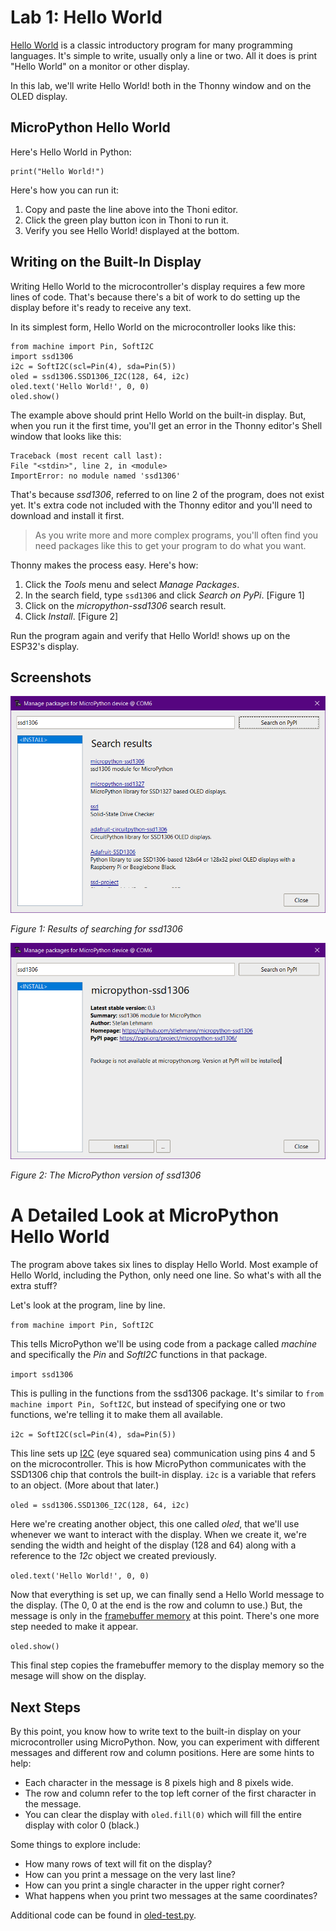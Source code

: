 # Lab 1: Hello World
[Hello World](https://en.wikipedia.org/wiki/%22Hello,_World!%22_program) is a classic introductory program for many programming languages. It's simple to write, usually only a line or two. All it does is print "Hello World" on a monitor or other display.

In this lab, we'll write Hello World! both in the Thonny window and on the OLED display.

## MicroPython Hello World
Here's Hello World in Python:

```
print("Hello World!")
```

Here's how you can run it:

1. Copy and paste the line above into the Thoni editor.
2. Click the green play button icon in Thoni to run it.
3. Verify you see Hello World! displayed at the bottom.

## Writing on the Built-In Display
Writing Hello World to the microcontroller's display requires a few more lines of code. That's because there's a bit of work to do setting up the display before it's ready to receive any text.

In its simplest form, Hello World on the microcontroller looks like this:

```
from machine import Pin, SoftI2C
import ssd1306
i2c = SoftI2C(scl=Pin(4), sda=Pin(5))
oled = ssd1306.SSD1306_I2C(128, 64, i2c)
oled.text('Hello World!', 0, 0)
oled.show()
```

The example above should print Hello World on the built-in display. But, when you run it the first time, you'll get an error in the Thonny editor's Shell window that looks like this:

```
Traceback (most recent call last):
File "<stdin>", line 2, in <module>
ImportError: no module named 'ssd1306'
```

That's because _ssd1306_, referred to on line 2 of the program, does not exist yet. It's extra code not included with the Thonny editor and you'll need to download and install it first.

> As you write more and more complex programs, you'll often find you need packages like this to get your program to do what you want.

Thonny makes the process easy. Here's how:
1. Click the _Tools_ menu and select _Manage Packages_.
2. In the search field, type `ssd1306` and click _Search on PyPi_. [Figure 1]
3. Click on the _micropython-ssd1306_ search result.
4. Click _Install_. [Figure 2]

Run the program again and verify that Hello World! shows up on the ESP32's display.

## Screenshots

![Search Results](screenshots/ssd1306-package.png)

_Figure 1: Results of searching for ssd1306_

![MicroPPython ssd1306](screenshots/ssd1306-micropython.png)

_Figure 2: The MicroPython version of ssd1306_

# A Detailed Look at MicroPython Hello World
The program above takes six lines to display Hello World. Most example of Hello World, including the Python, only need one line. So what's with all the extra stuff?

Let's look at the program, line by line.

`from machine import Pin, SoftI2C`

This tells MicroPython we'll be using code from a package called _machine_ and specifically the _Pin_ and _SoftI2C_ functions in that package.

`import ssd1306`

This is pulling in the functions from the ssd1306 package. It's similar to `from machine import Pin, SoftI2C`, but instead of specifying one or two functions, we're telling it to make them all available.

`i2c = SoftI2C(scl=Pin(4), sda=Pin(5))`

This line sets up [I2C](https://en.wikipedia.org/wiki/I%C2%B2C) (eye squared sea) communication using pins 4 and 5 on the microcontroller. This is how MicroPython communicates with the SSD1306 chip that controls the built-in display. `i2c` is a variable that refers to an object. (More about that later.)

`oled = ssd1306.SSD1306_I2C(128, 64, i2c)`

Here we're creating another object, this one called _oled_, that we'll use whenever we want to interact with the display. When we create it, we're sending the width and height of the display (128 and 64) along with a reference to the _12c_ object we created previously.

`oled.text('Hello World!', 0, 0)`

Now that everything is set up, we can finally send a Hello World message to the display. (The 0, 0 at the end is the row and column to use.) But, the message is only in the [framebuffer memory](https://en.wikipedia.org/wiki/Framebuffer) at this point. There's one more step needed to make it appear.

`oled.show()`

This final step copies the framebuffer memory to the display memory so the mesage will show on the display.

## Next Steps
By this point, you know how to write text to the built-in display on your microcontroller using MicroPython. Now, you can experiment with different messages and different row and column positions. Here are some hints to help:

* Each character in the message is 8 pixels high and 8 pixels wide.
* The row and column refer to the top left corner of the first character in the message.
* You can clear the display with `oled.fill(0)` which will fill the entire display with color 0 (black.)

Some things to explore include:

* How many rows of text will fit on the display?
* How can you print a message on the very last line?
* How can you print a single character in the upper right corner?
* What happens when you print two messages at the same coordinates?

Additional code can be found in [oled-test.py](https://github.com/DavesCodeMusings/smart-thermostat-lab/blob/main/oled-test.py).

